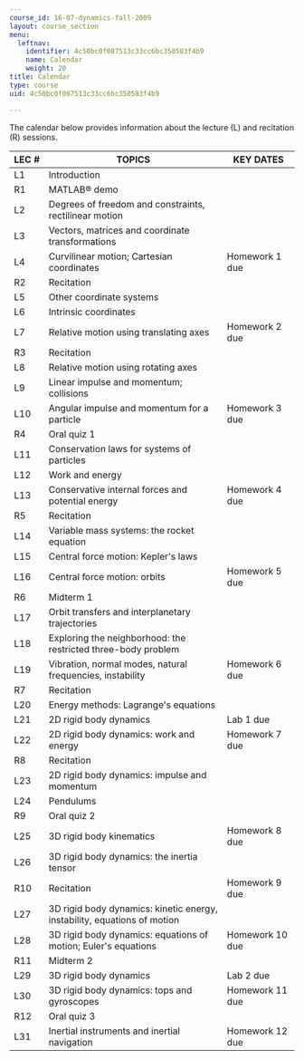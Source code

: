 ```yaml
---
course_id: 16-07-dynamics-fall-2009
layout: course_section
menu:
  leftnav:
    identifier: 4c50bc0f087513c33cc6bc350583f4b9
    name: Calendar
    weight: 20
title: Calendar
type: course
uid: 4c50bc0f087513c33cc6bc350583f4b9

---
```


The calendar below provides information about the lecture (L) and recitation (R) sessions.

| LEC # | TOPICS | KEY DATES |
| --- | --- | --- |
| L1 | Introduction | &nbsp; |
| R1 | MATLAB® demo | &nbsp; |
| L2 | Degrees of freedom and constraints, rectilinear motion | &nbsp; |
| L3 | Vectors, matrices and coordinate transformations | &nbsp; |
| L4 | Curvilinear motion; Cartesian coordinates | Homework 1 due |
| R2 | Recitation | &nbsp; |
| L5 | Other coordinate systems | &nbsp; |
| L6 | Intrinsic coordinates | &nbsp; |
| L7 | Relative motion using translating axes | Homework 2 due |
| R3 | Recitation | &nbsp; |
| L8 | Relative motion using rotating axes | &nbsp; |
| L9 | Linear impulse and momentum; collisions | &nbsp; |
| L10 | Angular impulse and momentum for a particle | Homework 3 due |
| R4 | Oral quiz 1 | &nbsp; |
| L11 | Conservation laws for systems of particles | &nbsp; |
| L12 | Work and energy | &nbsp; |
| L13 | Conservative internal forces and potential energy | Homework 4 due |
| R5 | Recitation | &nbsp; |
| L14 | Variable mass systems: the rocket equation | &nbsp; |
| L15 | Central force motion: Kepler's laws | &nbsp; |
| L16 | Central force motion: orbits | Homework 5 due |
| R6 | Midterm 1 | &nbsp; |
| L17 | Orbit transfers and interplanetary trajectories | &nbsp; |
| L18 | Exploring the neighborhood: the restricted three-body problem | &nbsp; |
| L19 | Vibration, normal modes, natural frequencies, instability | Homework 6 due |
| R7 | Recitation | &nbsp; |
| L20 | Energy methods: Lagrange's equations | &nbsp; |
| L21 | 2D rigid body dynamics | Lab 1 due |
| L22 | 2D rigid body dynamics: work and energy | Homework 7 due |
| R8 | Recitation | &nbsp; |
| L23 | 2D rigid body dynamics: impulse and momentum | &nbsp; |
| L24 | Pendulums | &nbsp; |
| R9 | Oral quiz 2 | &nbsp; |
| L25 | 3D rigid body kinematics | Homework 8 due |
| L26 | 3D rigid body dynamics: the inertia tensor | &nbsp; |
| R10 | Recitation | Homework 9 due |
| L27 | 3D rigid body dynamics: kinetic energy, instability, equations of motion | &nbsp; |
| L28 | 3D rigid body dynamics: equations of motion; Euler's equations | Homework 10 due |
| R11 | Midterm 2 | &nbsp; |
| L29 | 3D rigid body dynamics | Lab 2 due |
| L30 | 3D rigid body dynamics: tops and gyroscopes | Homework 11 due |
| R12 | Oral quiz 3 | &nbsp; |
| L31 | Inertial instruments and inertial navigation | Homework 12 due